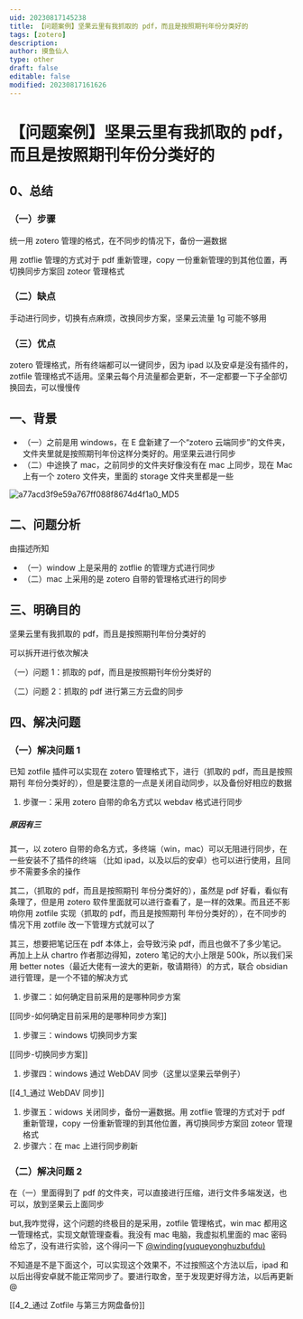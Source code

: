 ```yaml
---
uid: 20230817145238
title: 【问题案例】坚果云里有我抓取的 pdf，而且是按照期刊年份分类好的
tags: [zotero]
description: 
author: 摸鱼仙人
type: other
draft: false
editable: false
modified: 20230817161626
---
```


# 【问题案例】坚果云里有我抓取的 pdf，而且是按照期刊年份分类好的

## 0、总结

### （一）步骤

统一用 zotero 管理的格式，在不同步的情况下，备份一遍数据

用 zotflie 管理的方式对于 pdf 重新管理，copy 一份重新管理的到其他位置，再切换同步方案回 zoteor 管理格式

### （二）缺点

手动进行同步，切换有点麻烦，改换同步方案，坚果云流量 1g 可能不够用

### （三）优点

zotero 管理格式，所有终端都可以一键同步，因为 ipad 以及安卓是没有插件的，zotfile 管理格式不适用。坚果云每个月流量都会更新，不一定都要一下子全部切换回去，可以慢慢传

## 一、背景

- （一）之前是用 windows，在 E 盘新建了一个“zotero 云端同步”的文件夹，文件夹里就是按照期刊年份这样分类好的。用坚果云进行同步
- （二）中途换了 mac，之前同步的文件夹好像没有在 mac 上同步，现在 Mac 上有一个 zotero 文件夹，里面的 storage 文件夹里都是一些

![a77acd3f9e59a767ff088f8674d4f1a0_MD5](https://cdn.pkmer.cn/images/202308171549171.png!pkmer)

## 二、问题分析

由描述所知

- （一）window 上是采用的 zotflie 的管理方式进行同步
- （二）mac 上采用的是 zotero 自带的管理格式进行的同步

## 三、明确目的

坚果云里有我抓取的 pdf，而且是按照期刊年份分类好的

可以拆开进行依次解决

（一）问题 1：抓取的 pdf，而且是按照期刊年份分类好的

（二）问题 2：抓取的 pdf 进行第三方云盘的同步

## 四、解决问题

### （一）解决问题 1

已知 zotfile 插件可以实现在 zotero 管理格式下，进行（抓取的 pdf，而且是按照期刊 年份分类好的），但是要注意的一点是关闭自动同步，以及备份好相应的数据

1. 步骤一：采用 zotero 自带的命名方式以 webdav 格式进行同步

##### 原因有三

其一，以 zotero 自带的命名方式，多终端（win，mac）可以无阻进行同步，在一些安装不了插件的终端 （比如 ipad，以及以后的安卓）也可以进行使用，且同步不需要多余的操作

其二，（抓取的 pdf，而且是按照期刊 年份分类好的），虽然是 pdf 好看，看似有条理了，但是用 zotero 软件里面就可以进行查看了，是一样的效果。而且还不影响你用 zotfile 实现（抓取的 pdf，而且是按照期刊 年份分类好的），在不同步的情况下用 zotfile 改一下管理方式就可以了

其三，想要把笔记压在 pdf 本体上，会导致污染 pdf，而且也做不了多少笔记。再加上上从 chartro 作者那边得知，zotero 笔记的大小上限是 500k，所以我们采用 better notes（最近大佬有一波大的更新，敬请期待）的方式，联合 obsidian 进行管理，是一个不错的解决方式

1. 步骤二：如何确定目前采用的是哪种同步方案

[[同步-如何确定目前采用的是哪种同步方案]]

1. 步骤三：windows 切换同步方案

[[同步-切换同步方案]]

1. 步骤四：windows 通过 WebDAV 同步（这里以坚果云举例子）

[[4_1_通过 WebDAV 同步]]

1. 步骤五：widows 关闭同步，备份一遍数据。用 zotflie 管理的方式对于 pdf 重新管理，copy 一份重新管理的到其他位置，再切换同步方案回 zoteor 管理格式
2. 步骤六：在 mac 上进行同步刷新

### （二）解决问题 2

在（一）里面得到了 pdf 的文件夹，可以直接进行压缩，进行文件多端发送，也可以，放到坚果云上面同步

but,我咋觉得，这个问题的终极目的是采用，zotfile 管理格式，win mac 都用这一管理格式，实现文献管理查看。我没有 mac 电脑，我虚拟机里面的 mac 密码给忘了，没有进行实验，这个得问一下 [@winding(yuqueyonghuzbufdu)](/yuqueyonghuzbufdu)

不知道是不是下面这个，可以实现这个效果不，不过按照这个方法以后，ipad 和以后出得安卓就不能正常同步了。要进行取舍，至于发现更好得方法，以后再更新@

[[4_2_通过 Zotfile 与第三方网盘备份]]
